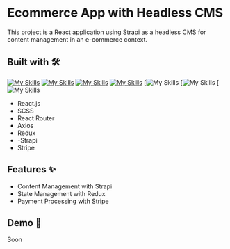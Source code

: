 # Ecommerce App with Headless CMS
This project is a React application using Strapi as a headless CMS for content management in an e-commerce context.

## Built with 🛠️
[![My Skills](https://skillicons.dev/icons?i=js)](https://developer.mozilla.org/en-US/docs/Web/JavaScript)
[![My Skills](https://skillicons.dev/icons?i=html)](https://www.w3.org/html/)
[![My Skills](https://skillicons.dev/icons?i=react)](https://react.dev/)
[![My Skills](https://skillicons.dev/icons?i=sass)](https://sass-lang.com/documentation/)
[![My Skills](https://skillicons.dev/icons?i=redux)
[![My Skills](https://skillicons.dev/icons?i=strapi)
[![My Skills](https://skillicons.dev/icons?i=stripe)


- React.js
- SCSS
- React Router
- Axios
- Redux
- -Strapi
- Stripe
  
## Features ✨ 
- Content Management with Strapi
- State Management with Redux
- Payment Processing with Stripe

## Demo 🚀
Soon 
